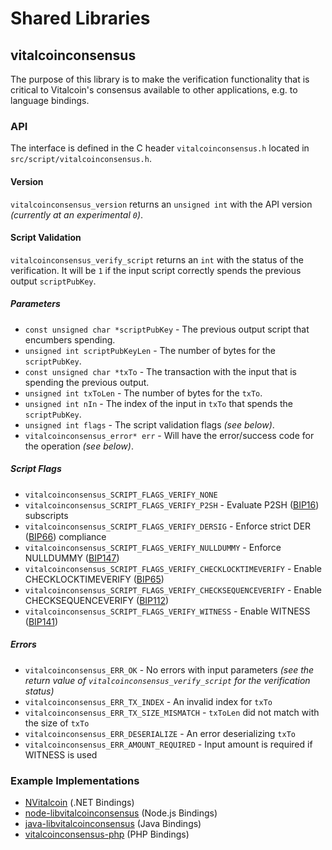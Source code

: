 Shared Libraries
================

## vitalcoinconsensus

The purpose of this library is to make the verification functionality that is critical to Vitalcoin's consensus available to other applications, e.g. to language bindings.

### API

The interface is defined in the C header `vitalcoinconsensus.h` located in  `src/script/vitalcoinconsensus.h`.

#### Version

`vitalcoinconsensus_version` returns an `unsigned int` with the API version *(currently at an experimental `0`)*.

#### Script Validation

`vitalcoinconsensus_verify_script` returns an `int` with the status of the verification. It will be `1` if the input script correctly spends the previous output `scriptPubKey`.

##### Parameters
- `const unsigned char *scriptPubKey` - The previous output script that encumbers spending.
- `unsigned int scriptPubKeyLen` - The number of bytes for the `scriptPubKey`.
- `const unsigned char *txTo` - The transaction with the input that is spending the previous output.
- `unsigned int txToLen` - The number of bytes for the `txTo`.
- `unsigned int nIn` - The index of the input in `txTo` that spends the `scriptPubKey`.
- `unsigned int flags` - The script validation flags *(see below)*.
- `vitalcoinconsensus_error* err` - Will have the error/success code for the operation *(see below)*.

##### Script Flags
- `vitalcoinconsensus_SCRIPT_FLAGS_VERIFY_NONE`
- `vitalcoinconsensus_SCRIPT_FLAGS_VERIFY_P2SH` - Evaluate P2SH ([BIP16](https://github.com/vitalcoin/bips/blob/master/bip-0016.mediawiki)) subscripts
- `vitalcoinconsensus_SCRIPT_FLAGS_VERIFY_DERSIG` - Enforce strict DER ([BIP66](https://github.com/vitalcoin/bips/blob/master/bip-0066.mediawiki)) compliance
- `vitalcoinconsensus_SCRIPT_FLAGS_VERIFY_NULLDUMMY` - Enforce NULLDUMMY ([BIP147](https://github.com/vitalcoin/bips/blob/master/bip-0147.mediawiki))
- `vitalcoinconsensus_SCRIPT_FLAGS_VERIFY_CHECKLOCKTIMEVERIFY` - Enable CHECKLOCKTIMEVERIFY ([BIP65](https://github.com/vitalcoin/bips/blob/master/bip-0065.mediawiki))
- `vitalcoinconsensus_SCRIPT_FLAGS_VERIFY_CHECKSEQUENCEVERIFY` - Enable CHECKSEQUENCEVERIFY ([BIP112](https://github.com/vitalcoin/bips/blob/master/bip-0112.mediawiki))
- `vitalcoinconsensus_SCRIPT_FLAGS_VERIFY_WITNESS` - Enable WITNESS ([BIP141](https://github.com/vitalcoin/bips/blob/master/bip-0141.mediawiki))

##### Errors
- `vitalcoinconsensus_ERR_OK` - No errors with input parameters *(see the return value of `vitalcoinconsensus_verify_script` for the verification status)*
- `vitalcoinconsensus_ERR_TX_INDEX` - An invalid index for `txTo`
- `vitalcoinconsensus_ERR_TX_SIZE_MISMATCH` - `txToLen` did not match with the size of `txTo`
- `vitalcoinconsensus_ERR_DESERIALIZE` - An error deserializing `txTo`
- `vitalcoinconsensus_ERR_AMOUNT_REQUIRED` - Input amount is required if WITNESS is used

### Example Implementations
- [NVitalcoin](https://github.com/NicolasDorier/NVitalcoin/blob/master/NVitalcoin/Script.cs#L814) (.NET Bindings)
- [node-libvitalcoinconsensus](https://github.com/bitpay/node-libvitalcoinconsensus) (Node.js Bindings)
- [java-libvitalcoinconsensus](https://github.com/dexX7/java-libvitalcoinconsensus) (Java Bindings)
- [vitalcoinconsensus-php](https://github.com/Bit-Wasp/vitalcoinconsensus-php) (PHP Bindings)
